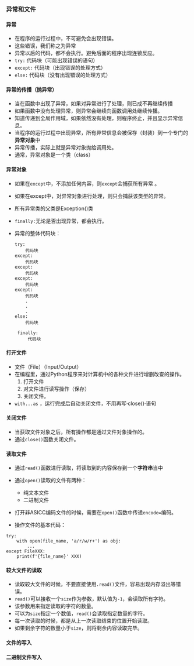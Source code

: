 ### 异常和文件
#### 异常
- 在程序的运行过程中，不可避免会出现错误。
- 这些错误，我们称之为异常
- 异常以后的代码，都不会执行。避免后面的程序出现连锁反应。
- `try:`
  代码块（可能出现错误的语句）
- `except:`
  代码块（出现错误的处理方式）
- `else:`
  代码块（没有出现错误的处理方式）

#### 异常的传播（抛异常）
- 当在函数中出现了异常，如果对异常进行了处理，则已成不再继续传播
- 如果函数中没有处理异常，则异常会继续向函数调用处继续传播。
- 知道传递到全局作用域，如果依然没有处理，则程序终止，并且显示异常信息。
- 当程序的运行过程中出现异常，所有异常信息会被保存（封装）到一个专门的**异常对象**中
- 异常传播，实际上就是异常对象抛给调用处。
- 通常，异常对象是一个类（class）


#### 异常对象
- 如果在`except`中，不添加任何内容，则`except`会捕获所有异常 。
- 如果在except中，对异常对象进行处理，则只会捕获该类型的异常。
- 所有异常类的父类是Exception()类
- `finally:`无论是否出现异常，都会执行。

- 异常的整体代码块：
  ```
  try:
      代码块
  except:
      代码块
  except:
      代码块
  except:
      代码块
  except:
      代码块
      .
      .
      .
  else:
      代码块
      
   finally:
       代码块
  ```

#### 打开文件
- 文件（File）（Input/Output）
- 在编程里，通过Python程序来对计算机中的各种文件进行增删改查的操作。
  1. 打开文件
  2. 对文件进行读写操作（保存）
  3. 关闭文件。
- `with...as` ，运行完成后自动关闭文件，不用再写·close()·语句
#### 关闭文件
- 当获取文件对象之后，所有操作都是通过文件对象操作的。
- 通过`close()`函数关闭文件。


#### 读取文件
- 通过`read()`函数进行读取，将读取到的内容保存到一个**字符串**当中
- 通过`open()`读取的文件有两种：
  - 纯文本文件
  - 二进制文件
- 打开非ASICC编码文件的时候，需要在`open()`函数中传递`encode=`编码。

- 操作文件的基本代码：

```
try:
    with open(file_name, 'a/r/w/r+') as obj:
        ...
except FileXXX:
    print(f'{file_name}' XXX)  
```


#### 较大文件的读取
- 读取较大文件的时候，不要直接使用`.read()`文件，容易出现内存溢出等错误。
- `read()`可以接收一个`size`作为参数，默认值为`-1`，会读取所有字符。
- 该参数用来指定读取的字符的数量。
- 可以为`size`指定一个数值，`read()`会读取指定数量的字符。
- 每一次读取的时候，都是从上一次读取结束的位置开始读取。
- 如果剩余字符的数量小于`size`，则将剩余内容读取完毕。


#### 文件的写入



#### 二进制文件写入
